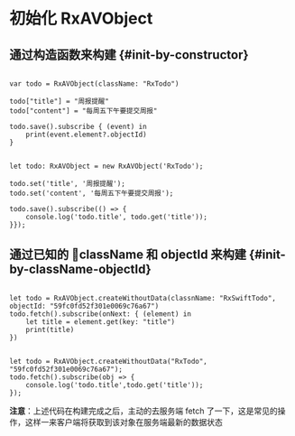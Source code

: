 # 初始化 RxAVObject

## <a name="init-by-constructor"></a> 通过构造函数来构建  {#init-by-constructor} 

<pre><code class="swift">
var todo = RxAVObject(className: "RxTodo")

todo["title"] = "周报提醒"
todo["content"] = "每周五下午要提交周报"

todo.save().subscribe { (event) in
    print(event.element?.objectId)
}
</code></pre>

<pre><code class="ts">
let todo: RxAVObject = new RxAVObject('RxTodo');

todo.set('title', '周报提醒');
todo.set('content', '每周五下午要提交周报');

todo.save().subscribe(() => {
    console.log('todo.title', todo.get('title'));
}});
</code></pre>

## <a name="init-by-className-objectId"></a> 通过已知的 className 和 objectId 来构建  {#init-by-className-objectId} 

<pre><code class="swift">
let todo = RxAVObject.createWithoutData(classnName: "RxSwiftTodo", objectId: "59fc0fd52f301e0069c76a67")
todo.fetch().subscribe(onNext: { (element) in
    let title = element.get(key: "title")
    print(title)
})
</code></pre>

<pre><code class="ts">
let todo = RxAVObject.createWithoutData("RxTodo", "59fc0fd52f301e0069c76a67");
todo.fetch().subscribe(obj => {
    console.log('todo.title',todo.get('title'));
});
</code></pre>

**注意**：上述代码在构建完成之后，主动的去服务端 fetch 了一下，这是常见的操作，这样一来客户端将获取到该对象在服务端最新的数据状态




